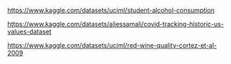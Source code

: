 https://www.kaggle.com/datasets/uciml/student-alcohol-consumption

https://www.kaggle.com/datasets/aliessamali/covid-tracking-historic-us-values-dataset

https://www.kaggle.com/datasets/uciml/red-wine-quality-cortez-et-al-2009
